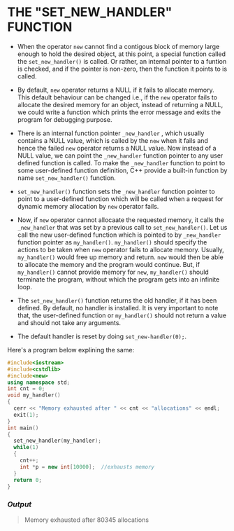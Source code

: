 # THE "SET_NEW_HANDLER" FUNCTION  

- When the operator `new` cannot find a contigous block of memory large enough to hold the desired object, at this point, a special function called the `set_new_handler()` is called. Or rather, an internal pointer to a funtion is checked, and if the pointer is non-zero, then the function it points to is called.  

- By default, `new` operator returns a NULL if it fails to allocate memory. This default behaviour can be changed i.e., if the `new` operator fails to allocate the desired memory for an object, instead of returning a NULL, we could write a function which prints the error message and exits the program for debugging purpose.  

- There is an internal function pointer `_new_handler` , which usually contains a NULL value, which is called by the `new` when it fails and hence the failed `new` operator returns a NULL value. Now instead of a NULL value, we can point the `_new_handler` function pointer to any user defined function is called. To make the `_new_handler` function to point to some user-defined function definition, C++ provide a built-in function by name `set_new_handler()` function.  

- `set_new_handler()` function sets the `_new_handler` function pointer to point to a user-defined function which will be called when a request for dynamic memory allocation by `new` operator fails.  

- Now, if `new` operator cannot allocaate the requested memory, it calls the `_new_handler` that was set by a previous call to `set_new_handler()`. Let us call the new user-defined function which is pointed to by `_new_handler` function pointer as `my_handler()`. `my_handler()` should specify the actions to be taken when `new` operator fails to allocate memory. Usually, `my_handler()` would free up memory and return. `new` would then be able to allocate the memory and the program would continue. But, if `my_handler()` cannot provide memory for `new`, `my_handler()` should terminate the program, without which the program gets into an infinite loop.  

- The `set_new_handler()` function returns the old handler, if it has been defined. By default, no handler is installed. It is very important to note that, the user-defined function or `my_handler()` should not return a value and should not take any arguments.  

- The default handler is reset by doing `set_new-handler(0);`.  

Here's a program below explining the same:  
```C++
#include<iostream>
#include<cstdlib>
#include<new>
using namespace std;
int cnt = 0;
void my_handler()
{
  cerr << "Memory exhausted after " << cnt << "allocations" << endl;
  exit(1);
}
int main()
{
  set_new_handler(my_handler);
  while(1)
  {
    cnt++;
    int *p = new int[10000];  //exhausts memory
  }
  return 0;
}
```  

### _Output_  
> Memory exhausted after 80345 allocations  
